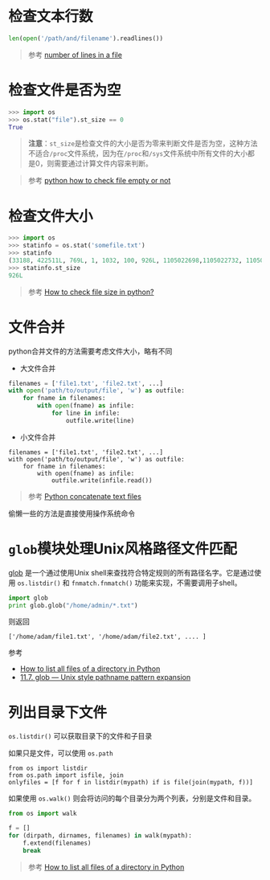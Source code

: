 
# 检查文本行数

```python
len(open('/path/and/filename').readlines())
```

> 参考 [number of lines in a file](http://grokbase.com/t/python/python-list/023x86165h/number-of-lines-in-a-file)

# 检查文件是否为空

```python
>>> import os
>>> os.stat("file").st_size == 0
True
```

> **注意**：`st_size`是检查文件的大小是否为零来判断文件是否为空，这种方法不适合`/proc`文件系统，因为在`/proc`和`/sys`文件系统中所有文件的大小都是0，则需要通过计算文件内容来判断。

> 参考 [python how to check file empty or not](http://stackoverflow.com/questions/2507808/python-how-to-check-file-empty-or-not)

# 检查文件大小

```python
>>> import os
>>> statinfo = os.stat('somefile.txt')
>>> statinfo
(33188, 422511L, 769L, 1, 1032, 100, 926L, 1105022698,1105022732, 1105022732)
>>> statinfo.st_size
926L
```

> 参考 [How to check file size in python?](http://stackoverflow.com/questions/2104080/how-to-check-file-size-in-python)

# 文件合并

python合并文件的方法需要考虑文件大小，略有不同

* 大文件合并

```python
filenames = ['file1.txt', 'file2.txt', ...]
with open('path/to/output/file', 'w') as outfile:
    for fname in filenames:
        with open(fname) as infile:
            for line in infile:
                outfile.write(line)
```

* 小文件合并

```pyton
filenames = ['file1.txt', 'file2.txt', ...]
with open('path/to/output/file', 'w') as outfile:
    for fname in filenames:
        with open(fname) as infile:
            outfile.write(infile.read())
```

> 参考 [Python concatenate text files](http://stackoverflow.com/questions/13613336/python-concatenate-text-files)

偷懒一些的方法是直接使用操作系统命令

# `glob`模块处理Unix风格路径文件匹配

[glob](https://docs.python.org/3/library/glob.html) 是一个通过使用Unix shell来查找符合特定规则的所有路径名字。它是通过使用 `os.listdir()` 和 `fnmatch.fnmatch()` 功能来实现，不需要调用子shell。

```python
import glob
print glob.glob("/home/admin/*.txt")
```

则返回

```
['/home/adam/file1.txt', '/home/adam/file2.txt', .... ]
```

参考

* [How to list all files of a directory in Python](http://stackoverflow.com/questions/3207219/how-to-list-all-files-of-a-directory-in-python)
* [11.7. glob — Unix style pathname pattern expansion](https://docs.python.org/3/library/glob.html)

# 列出目录下文件

`os.listdir()` 可以获取目录下的文件和子目录

如果只是文件，可以使用 `os.path`

```path
from os import listdir
from os.path import isfile, join
onlyfiles = [f for f in listdir(mypath) if is file(join(mypath, f))]
```

如果使用 `os.walk()` 则会将访问的每个目录分为两个列表，分别是文件和目录。

```python
from os import walk

f = []
for (dirpath, dirnames, filenames) in walk(mypath):
    f.extend(filenames)
	break
```

> 参考 [How to list all files of a directory in Python](http://stackoverflow.com/questions/3207219/how-to-list-all-files-of-a-directory-in-python)
